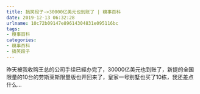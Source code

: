 ```yaml
---
title: 搞笑段子->30000亿美元也到账了 | 糗事百科
date: 2019-12-13 06:32:28
urlname: 10c72b09147e89614304831e095116bc
tags: 
- 糗事百科
categories:
- 糗事百科
- 搞笑段子
---
```

昨天被我收购王总的公司手续已經办完了，30000亿美元也到账了，新提的全国限量的10台的劳斯莱斯限量版也开回来了，皇家一号别墅也买了10栋，我还差点什么…


